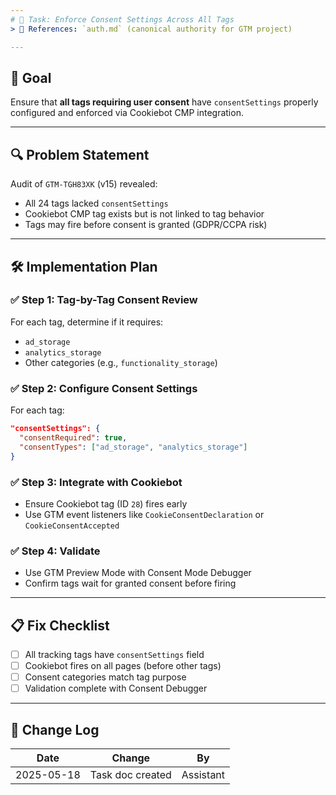 ```yaml
---
# 📌 Task: Enforce Consent Settings Across All Tags
> 📎 References: `auth.md` (canonical authority for GTM project)

---
```


## 🎯 Goal
Ensure that **all tags requiring user consent** have `consentSettings` properly configured and enforced via Cookiebot CMP integration.

---

## 🔍 Problem Statement
Audit of `GTM-TGH83XK` (v15) revealed:
- All 24 tags lacked `consentSettings`
- Cookiebot CMP tag exists but is not linked to tag behavior
- Tags may fire before consent is granted (GDPR/CCPA risk)

---

## 🛠️ Implementation Plan

### ✅ Step 1: Tag-by-Tag Consent Review
For each tag, determine if it requires:
- `ad_storage`
- `analytics_storage`
- Other categories (e.g., `functionality_storage`)

### ✅ Step 2: Configure Consent Settings
For each tag:
```json
"consentSettings": {
  "consentRequired": true,
  "consentTypes": ["ad_storage", "analytics_storage"]
}
```

### ✅ Step 3: Integrate with Cookiebot
- Ensure Cookiebot tag (ID `28`) fires early
- Use GTM event listeners like `CookieConsentDeclaration` or `CookieConsentAccepted`

### ✅ Step 4: Validate
- Use GTM Preview Mode with Consent Mode Debugger
- Confirm tags wait for granted consent before firing

---

## 📋 Fix Checklist
- [ ] All tracking tags have `consentSettings` field
- [ ] Cookiebot fires on all pages (before other tags)
- [ ] Consent categories match tag purpose
- [ ] Validation complete with Consent Debugger

---

## 🔄 Change Log
| Date       | Change                        | By         |
|------------|-------------------------------|------------|
| 2025-05-18 | Task doc created               | Assistant  |
